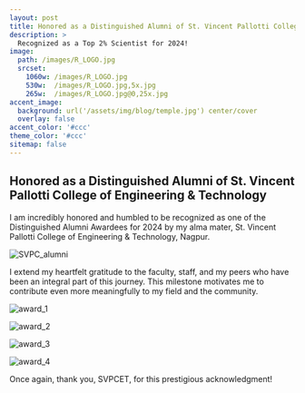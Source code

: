 ```yaml
---
layout: post
title: Honored as a Distinguished Alumni of St. Vincent Pallotti College of Engineering & Technology
description: >
  Recognized as a Top 2% Scientist for 2024!
image: 
  path: /images/R_LOGO.jpg
  srcset:
    1060w: /images/R_LOGO.jpg
    530w:  /images/R_LOGO.jpg,5x.jpg
    265w:  /images/R_LOGO.jpg@0,25x.jpg
accent_image: 
  background: url('/assets/img/blog/temple.jpg') center/cover
  overlay: false
accent_color: '#ccc'
theme_color: '#ccc'
sitemap: false
---
```


## Honored as a Distinguished Alumni of St. Vincent Pallotti College of Engineering & Technology

I am incredibly honored and humbled to be recognized as one of the Distinguished Alumni Awardees for 2024 by my alma mater, St. Vincent Pallotti College of Engineering & Technology, Nagpur.

![SVPC_alumni](https://github.com/user-attachments/assets/325777b9-f59e-415e-b6f8-e2ddbacf6efb)


I extend my heartfelt gratitude to the faculty, staff, and my peers who have been an integral part of this journey. This milestone motivates me to contribute even more meaningfully to my field and the community.


![award_1](https://github.com/user-attachments/assets/3d343b0a-d26e-437d-8cc4-dae2934205d9)

![award_2](https://github.com/user-attachments/assets/04aac850-d6d4-45c4-861e-cd5cce4ec697)

![award_3](https://github.com/user-attachments/assets/a92b9854-f011-4490-9647-eff267f20446)

![award_4](https://github.com/user-attachments/assets/ce3445b6-8673-4eff-8d76-42a2bef73278)


Once again, thank you, SVPCET, for this prestigious acknowledgment!

<script async src="https://pagead2.googlesyndication.com/pagead/js/adsbygoogle.js?client=ca-pub-1380946482334293"
     crossorigin="anonymous"></script>

[mm]: https://guides.github.com/features/mastering-markdown/
[ksyn]: https://kramdown.gettalong.org/syntax.html
[ksyntab]:https://kramdown.gettalong.org/syntax.html#tables
[ksynmath]: https://kramdown.gettalong.org/syntax.html#math-blocks
[katex]: https://khan.github.io/KaTeX/
[rtable]: https://dbushell.com/2016/03/04/css-only-responsive-tables/

